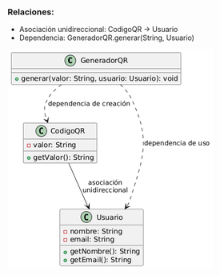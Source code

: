 ### Relaciones:

- Asociación unidireccional: CodigoQR → Usuario
-  Dependencia: GeneradorQR.generar(String, Usuario)


![Diagrama ](diagrama.png)

